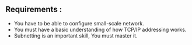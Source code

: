## Requirements :

-   You have to be able to configure small-scale network.
-   You must have a basic understanding of how TCP/IP addressing works.
-   Subnetting is an important skill, You must master it.
